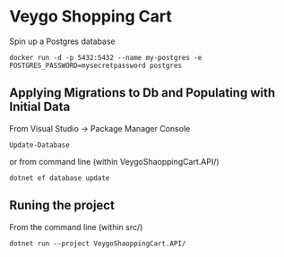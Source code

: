 # Veygo Shopping Cart

Spin up a Postgres database

```
docker run -d -p 5432:5432 --name my-postgres -e POSTGRES_PASSWORD=mysecretpassword postgres
```

## Applying Migrations to Db and Populating with Initial Data

From Visual Studio -> Package Manager Console

```
Update-Database
```

or from command line (within VeygoShaoppingCart.API/)

```
dotnet ef database update
```

## Runing the project

From the command line (within src/)

```
dotnet run --project VeygoShaoppingCart.API/
```

